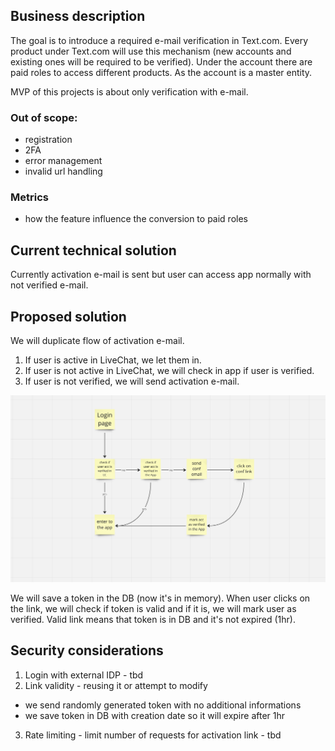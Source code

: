 ## Business description
The goal is to introduce a required e-mail verification in Text.com.
Every product under Text.com will use this mechanism (new accounts and existing ones will be required to be verified).
Under the account there are paid roles to access different products.
As the account is a master entity.

MVP of this projects is about only verification with e-mail.
### Out of scope:
- registration
- 2FA
- error management
- invalid url handling

### Metrics
- how the feature influence the conversion to paid roles

## Current technical solution
Currently activation e-mail is sent but user can access app normally with not verified e-mail.

## Proposed solution
We will duplicate flow of activation e-mail.

1. If user is active in LiveChat, we let them in.
2. If user is not active in LiveChat, we will check in app if user is verified.
3. If user is not verified, we will send activation e-mail.

![diagram](./flow.png)

We will save a token in the DB (now it's in memory).
When user clicks on the link, we will check if token is valid and if it is, we will mark user as verified.
Valid link means that token is in DB and it's not expired (1hr).

## Security considerations
1. Login with external IDP - tbd
2. Link validity - reusing it or attempt to modify
- we send randomly generated token with no additional informations
- we save token in DB with creation date so it will expire after 1hr
3. Rate limiting - limit number of requests for activation link - tbd
